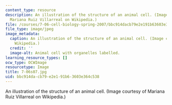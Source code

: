 ```yaml
---
content_type: resource
description: An illustration of the structure of an animal cell. (Image courtesy of
  Mariana Ruiz Villarreal on Wikipedia.)
file: /courses/7-06-cell-biology-spring-2007/bbc914dacb79e2e191b63603e364c538_7-06s07.jpg
file_type: image/jpeg
image_metadata:
  caption: An illustration of the structure of an animal cell. (Image courtesy of
    Wikipedia.)
  credit: ''
  image-alt: Animal cell with organelles labelled.
learning_resource_types: []
ocw_type: OCWImage
resourcetype: Image
title: 7-06s07.jpg
uid: bbc914da-cb79-e2e1-91b6-3603e364c538
---
```

An illustration of the structure of an animal cell. (Image courtesy of Mariana Ruiz Villarreal on Wikipedia.)

